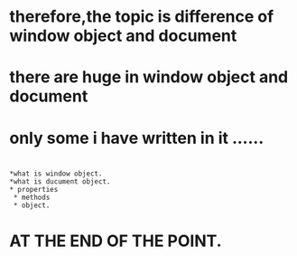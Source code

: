 # therefore,the topic is difference of window object and document
#  there are huge in window object and document
#  only some i have written in it ......

#
    *what is window object.
    *what is ducument object.
    * properties
     * methods
     * object.
 # AT THE END OF THE POINT.    

